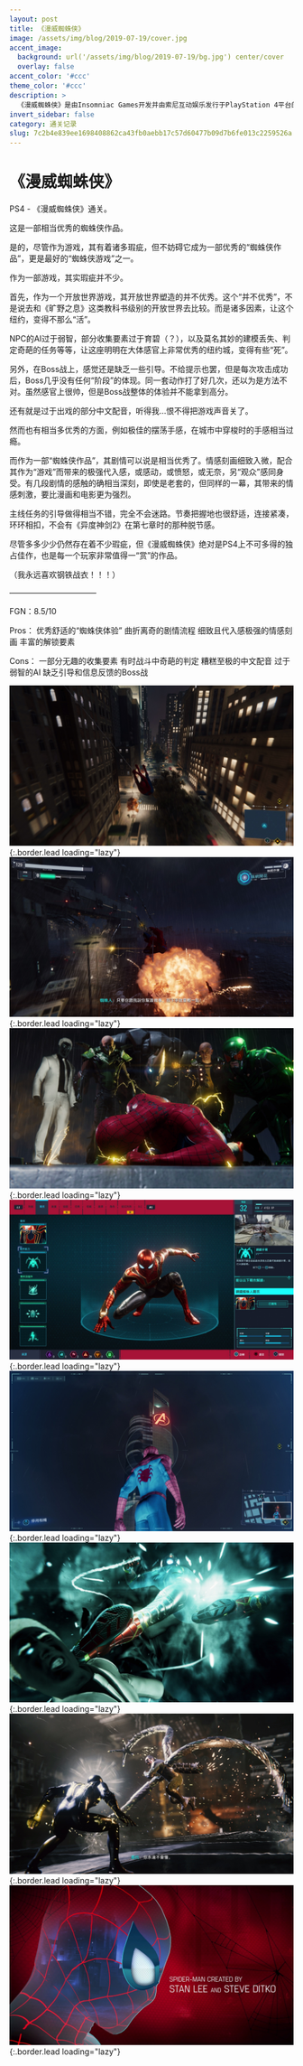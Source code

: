 ```yaml
---
layout: post
title: 《漫威蜘蛛侠》
image: /assets/img/blog/2019-07-19/cover.jpg
accent_image: 
  background: url('/assets/img/blog/2019-07-19/bg.jpg') center/cover
  overlay: false
accent_color: '#ccc'
theme_color: '#ccc'
description: >
  《漫威蜘蛛侠》是由Insomniac Games开发并由索尼互动娱乐发行于PlayStation 4平台的动作冒险游戏，同时也是Insomniac获得授权后基于漫威漫画超级英雄蜘蛛侠制作的作品。游戏包含着全新的蜘蛛侠故事，且与现有的漫画、电子游戏和电影没有任何关联，同时也会展现一个年龄更大且更有经验的蜘蛛侠。
invert_sidebar: false
category: 通关记录
slug: 7c2b4e839ee1698408862ca43fb0aebb17c57d60477b09d7b6fe013c2259526a
---
```


# 《漫威蜘蛛侠》

PS4 - 《漫威蜘蛛侠》通关。

这是一部相当优秀的蜘蛛侠作品。

是的，尽管作为游戏，其有着诸多瑕疵，但不妨碍它成为一部优秀的“蜘蛛侠作品”，更是最好的“蜘蛛侠游戏”之一。

作为一部游戏，其实瑕疵并不少。

首先，作为一个开放世界游戏，其开放世界塑造的并不优秀。这个“并不优秀”，不是说去和《旷野之息》这类教科书级别的开放世界去比较。而是诸多因素，让这个纽约，变得不那么“活”。

NPC的AI过于弱智，部分收集要素过于育碧（？），以及莫名其妙的建模丢失、判定奇葩的任务等等，让这座明明在大体感官上非常优秀的纽约城，变得有些“死”。

另外，在Boss战上，感觉还是缺乏一些引导。不给提示也罢，但是每次攻击成功后，Boss几乎没有任何“阶段”的体现。同一套动作打了好几次，还以为是方法不对。虽然感官上很帅，但是Boss战整体的体验并不能拿到高分。

还有就是过于出戏的部分中文配音，听得我…恨不得把游戏声音关了。

然而也有相当多优秀的方面，例如极佳的摆荡手感，在城市中穿梭时的手感相当过瘾。

而作为一部“蜘蛛侠作品”，其剧情可以说是相当优秀了。情感刻画细致入微，配合其作为“游戏”而带来的极强代入感，或感动，或愤怒，或无奈，另“观众”感同身受。有几段剧情的感触的确相当深刻，即使是老套的，但同样的一幕，其带来的情感刺激，要比漫画和电影更为强烈。

主线任务的引导做得相当不错，完全不会迷路。节奏把握地也很舒适，连接紧凑，环环相扣，不会有《异度神剑2》在第七章时的那种脱节感。

尽管多多少少仍然存在着不少瑕疵，但《漫威蜘蛛侠》绝对是PS4上不可多得的独占佳作，也是每一个玩家非常值得一“赏”的作品。

（我永远喜欢钢铁战衣！！！）

———————————

FGN：8.5/10

Pros：
优秀舒适的“蜘蛛侠体验”
曲折离奇的剧情流程
细致且代入感极强的情感刻画
丰富的解锁要素

Cons：
一部分无趣的收集要素
有时战斗中奇葩的判定
糟糕至极的中文配音
过于弱智的AI
缺乏引导和信息反馈的Boss战

![](/assets/img/blog/2019-07-19/1.jpg){:.border.lead loading="lazy"}
![](/assets/img/blog/2019-07-19/2.jpg){:.border.lead loading="lazy"}
![](/assets/img/blog/2019-07-19/3.jpg){:.border.lead loading="lazy"}
![](/assets/img/blog/2019-07-19/4.jpg){:.border.lead loading="lazy"}
![](/assets/img/blog/2019-07-19/5.jpg){:.border.lead loading="lazy"}
![](/assets/img/blog/2019-07-19/6.jpg){:.border.lead loading="lazy"}
![](/assets/img/blog/2019-07-19/7.jpg){:.border.lead loading="lazy"}
![](/assets/img/blog/2019-07-19/8.jpg){:.border.lead loading="lazy"}

